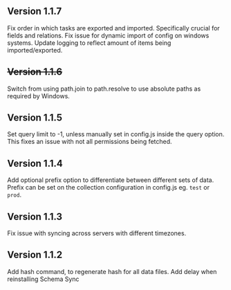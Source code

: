 ## Version 1.1.7

Fix order in which tasks are exported and imported. Specifically crucial for fields and relations.
Fix issue for dynamic import of config on windows systems.
Update logging to reflect amount of items being imported/exported.

## ~~Version 1.1.6~~

Switch from using path.join to path.resolve to use absolute paths as required by Windows.

## Version 1.1.5

Set query limit to -1, unless manually set in config.js inside the query option. This fixes an issue with not all permissions being fetched.

## Version 1.1.4

Add optional prefix option to differentiate between different sets of data. Prefix can be set on the collection configuration in config.js eg. `test` or `prod`.

## Version 1.1.3

Fix issue with syncing across servers with different timezones.

## Version 1.1.2

Add hash command, to regenerate hash for all data files.
Add delay when reinstalling Schema Sync